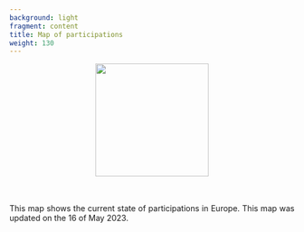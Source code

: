 ```yaml
---
background: light
fragment: content
title: Map of participations
weight: 130
---
```


<p align="center">
<img src="/images/Contour_Europe.png" alt="" width="200px"/>
</p>

<br>
</br>

<div style="text-align: justify">
This map shows the current state of participations in Europe.
This map was updated on the 16 of May 2023.
</div>

<!--more-->
